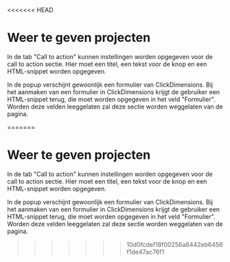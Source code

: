 <<<<<<< HEAD
# Weer te geven projecten
In de tab "Call to action" kunnen instellingen worden opgegeven voor de call to action sectie. Hier moet een titel, een tekst voor de knop en een HTML-snippet worden opgegeven.

In de popup verschijnt gewoonlijk een formulier van ClickDimensions. Bij het aanmaken van een formulier in ClickDimensions krijgt de gebruiker een HTML-snippet terug, die moet worden opgegeven in het veld "Formulier". Worden deze velden leeggelaten zal deze sectie worden weggelaten van de pagina.

=======
# Weer te geven projecten
In de tab "Call to action" kunnen instellingen worden opgegeven voor de call to action sectie. Hier moet een titel, een tekst voor de knop en een HTML-snippet worden opgegeven.

In de popup verschijnt gewoonlijk een formulier van ClickDimensions. Bij het aanmaken van een formulier in ClickDimensions krijgt de gebruiker een HTML-snippet terug, die moet worden opgegeven in het veld "Formulier". Worden deze velden leeggelaten zal deze sectie worden weggelaten van de pagina.

>>>>>>> 10d0fcdef18f00256a8442eb6456f1de47ac76f1
<!-- TODO: FOTO -->